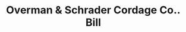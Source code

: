 ---
doi: 10.7916/D8GT70C7
date_other: '1906'
date_other_textual: '1906'
form: printed ephemera
genre:
- Invoices
name:
- Overman & Schrader Cordage Co.
object_in_context_url: https://biggert.cul.columbia.edu/items/view/ave_biggert_01844
subject_hierarchical_geographic:
- Covington, Kentucky, United States
subject_name:
- Overman & Schrader Cordage Co.
title: Overman & Schrader Cordage Co.. Bill
sort_title: Overman & Schrader Cordage Co.. Bill
call_number: ave_biggert_01844
coordinates:
- 39.065,-84.50972222222222
pid: ave_biggert_01844
identifiers: ave_biggert_01844
thumbnail: https://derivativo-3.library.columbia.edu/iiif/2/ldpd:490660/full/!256,256/0/native.jpg
permalink: /biggert/ave_biggert_01844/
layout: iiif-image-page
---